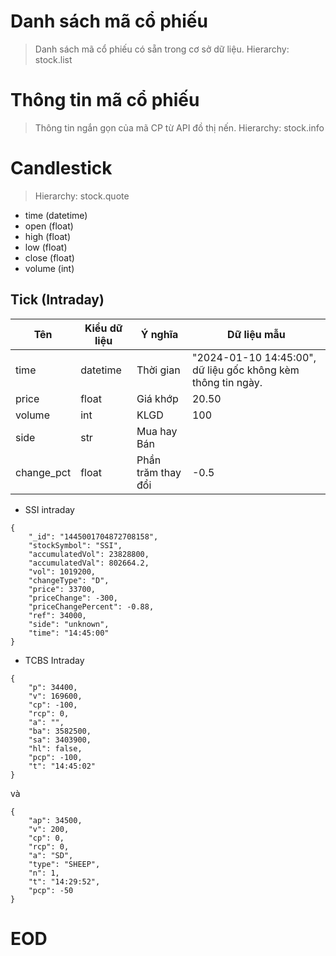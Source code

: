

# Danh sách mã cổ phiếu
> Danh sách mã cổ phiếu có sẵn trong cơ sở dữ liệu. Hierarchy: stock.list

# Thông tin mã cổ phiếu
> Thông tin ngắn gọn của mã CP từ API đồ thị nến. Hierarchy: stock.info

# Candlestick
> Hierarchy: stock.quote

- time (datetime)
- open (float)
- high (float)
- low (float)
- close (float)
- volume (int)


## Tick (Intraday)
Tên | Kiểu dữ liệu| Ý nghĩa | Dữ liệu mẫu
--- | --- | --- | ---
time | datetime | Thời gian | "2024-01-10 14:45:00", dữ liệu gốc không kèm thông tin ngày.
price | float | Giá khớp | 20.50
volume | int | KLGD | 100
side | str | Mua hay Bán
change_pct | float | Phần trăm thay đổi | -0.5


- SSI intraday
```
{
    "_id": "1445001704872708158",
    "stockSymbol": "SSI",
    "accumulatedVol": 23828800,
    "accumulatedVal": 802664.2,
    "vol": 1019200,
    "changeType": "D",
    "price": 33700,
    "priceChange": -300,
    "priceChangePercent": -0.88,
    "ref": 34000,
    "side": "unknown",
    "time": "14:45:00"
}
```

- TCBS Intraday

```
{
    "p": 34400,
    "v": 169600,
    "cp": -100,
    "rcp": 0,
    "a": "",
    "ba": 3582500,
    "sa": 3403900,
    "hl": false,
    "pcp": -100,
    "t": "14:45:02"
}
```
và 

```
{
    "ap": 34500,
    "v": 200,
    "cp": 0,
    "rcp": 0,
    "a": "SD",
    "type": "SHEEP",
    "n": 1,
    "t": "14:29:52",
    "pcp": -50
}
```

# EOD


